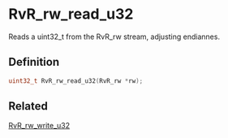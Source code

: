 # RvR_rw_read_u32

Reads a uint32_t from the RvR_rw stream, adjusting endiannes.

## Definition

```c
uint32_t RvR_rw_read_u32(RvR_rw *rw);
```

## Related

[RvR_rw_write_u32](/rvr/rvr/rw_write_u32)
